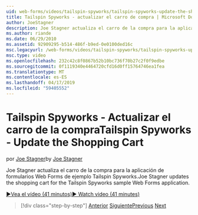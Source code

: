 ```yaml
---
uid: web-forms/videos/tailspin-spyworks/tailspin-spyworks-update-the-shopping-cart
title: Tailspin Spyworks - actualizar el carro de compra | Microsoft Docs
author: JoeStagner
description: Joe Stagner actualiza el carro de la compra para la aplicación de formularios Web Forms de ejemplo Tailspin Spyworks.
ms.author: riande
ms.date: 06/29/2010
ms.assetid: 92909295-b514-486f-b9ed-0e0100ded16c
msc.legacyurl: /web-forms/videos/tailspin-spyworks/tailspin-spyworks-update-the-shopping-cart
msc.type: video
ms.openlocfilehash: 232c42c8f0867b52b10bc736f70b27c2f0f9edbe
ms.sourcegitcommit: 0f1119340e4464720cfd16d0ff15764746ea1fea
ms.translationtype: MT
ms.contentlocale: es-ES
ms.lasthandoff: 04/17/2019
ms.locfileid: "59405552"
---
```

# <a name="tailspin-spyworks---update-the-shopping-cart"></a><span data-ttu-id="63211-103">Tailspin Spyworks - Actualizar el carro de la compra</span><span class="sxs-lookup"><span data-stu-id="63211-103">Tailspin Spyworks - Update the Shopping Cart</span></span>

<span data-ttu-id="63211-104">por [Joe Stagner](https://github.com/JoeStagner)</span><span class="sxs-lookup"><span data-stu-id="63211-104">by [Joe Stagner](https://github.com/JoeStagner)</span></span>

<span data-ttu-id="63211-105">Joe Stagner actualiza el carro de la compra para la aplicación de formularios Web Forms de ejemplo Tailspin Spyworks.</span><span class="sxs-lookup"><span data-stu-id="63211-105">Joe Stagner updates the shopping cart for the Tailspin Spyworks sample Web Forms application.</span></span>

[<span data-ttu-id="63211-106">&#9654;Vea el vídeo (41 minutos)</span><span class="sxs-lookup"><span data-stu-id="63211-106">&#9654; Watch video (41 minutes)</span></span>](https://channel9.msdn.com/Blogs/ASP-NET-Site-Videos/tailspin-spyworks-update-the-shopping-cart)

> [!div class="step-by-step"]
> <span data-ttu-id="63211-107">[Anterior](tailspin-spyworks-display-shopping-cart.md)
> [Siguiente](tailspin-spyworks-migrate-the-shopping-cart.md)</span><span class="sxs-lookup"><span data-stu-id="63211-107">[Previous](tailspin-spyworks-display-shopping-cart.md)
[Next](tailspin-spyworks-migrate-the-shopping-cart.md)</span></span>
